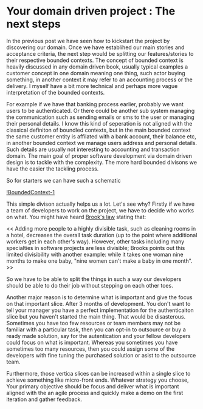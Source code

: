 # Your domain driven project : The next steps

In the previous post we have seen how to kickstart the project by discovering our domain. Once we have establihed our main stories and acceptance criteria, 
the next step would be splitting our features/stories to their respective bounded contexts. The concept of bounded context is heavily discussed in any domain driven book, 
usually typical examples a customer concept in one domain meaning one thing, such actor buying something, in another context it may refer to an accounting process or the delivery.
I myself have a bit more technical and perhaps more vague interpretation of the bounded contexts. 

For example if we have that banking process earlier, probably we want users to be authenticated. Or there could be another sub system managing 
the communication such as sending emails or sms to the user or managing their personal details. I know this kind of seperation is not aligned with the 
classical definiton of boundled contexts, but in the main bounded context the same customer entity is affilated with a bank account, their balance etc, 
in another bounded context we manage users address and personal details. Such details are usually not interesting to accounting and transaction domain. 
The main goal of proper software development via domain driven design is to tackle with the complexity. The more hard bounded divisons we have the easier the tackling process.

So for starters we can have such a schematic

[!BoundedContext-1](/asssets/posts/bounded-context-1.png)

This simple divison actually helps us a lot. Let's see why? Firstly if we have a team of developers to work on the project, we have to decide who works on what. 
You might have heard [Brook's law](https://en.wikipedia.org/wiki/Brooks%27s_law) stating that: 

<< Adding more people to a highly divisible task, such as cleaning rooms in a hotel, decreases the overall task duration 
(up to the point where additional workers get in each other's way). However, other tasks including many specialties in software projects are less divisible;
Brooks points out this limited divisibility with another example: while it takes one woman nine months to make one baby, "nine women can't make a baby in one month". >>


So we have to be able to split the things in such a way our developers should be able to do their job without stepping on each other toes. 

Another major reason is to determine what is important and give the focus on that important slice. After 3 months of development.
You don't want to tell your manager you have a perfect implementation for the authenticaiton slice but you haven't started the main thing. That would be disasterous. 
Sometimes you have too few resources or team members may not be familiar with a particular task, then you can opt-in to outsource or buy a ready made solution, 
say for the autentication and your fellow developers could focus on what is important. Whereas you sometimes you have sometimes too many resources, then you could assign 
some of the developers with fine tuning the purchased solution or asist to the outsource team. 



Furthermore, those vertica slices can be increased within a single slice to achieve something like micro-front ends. Whatever strategy you choose,
Your primary objective should be focus and deliver what is important aligned with the an agile process and quickly make a demo on the first iteration and gather feedback.

